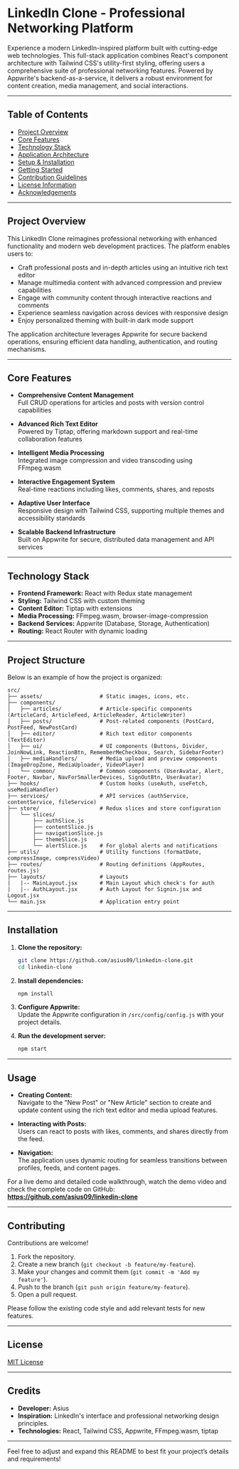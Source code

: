 # LinkedIn Clone - Professional Networking Platform

Experience a modern LinkedIn-inspired platform built with cutting-edge web technologies. This full-stack application combines React's component architecture with Tailwind CSS's utility-first styling, offering users a comprehensive suite of professional networking features. Powered by Appwrite's backend-as-a-service, it delivers a robust environment for content creation, media management, and social interactions.

---

## Table of Contents

- [Project Overview](#project-overview)
- [Core Features](#core-features)
- [Technology Stack](#technology-stack)
- [Application Architecture](#application-architecture)
- [Setup & Installation](#setup--installation)
- [Getting Started](#getting-started)
- [Contribution Guidelines](#contribution-guidelines)
- [License Information](#license-information)
- [Acknowledgements](#acknowledgements)

---

## Project Overview

This LinkedIn Clone reimagines professional networking with enhanced functionality and modern web development practices. The platform enables users to:

- Craft professional posts and in-depth articles using an intuitive rich text editor
- Manage multimedia content with advanced compression and preview capabilities
- Engage with community content through interactive reactions and comments
- Experience seamless navigation across devices with responsive design
- Enjoy personalized theming with built-in dark mode support

The application architecture leverages Appwrite for secure backend operations, ensuring efficient data handling, authentication, and routing mechanisms.

---

## Core Features

- **Comprehensive Content Management**  
  Full CRUD operations for articles and posts with version control capabilities
  
- **Advanced Rich Text Editor**  
  Powered by Tiptap, offering markdown support and real-time collaboration features
  
- **Intelligent Media Processing**  
  Integrated image compression and video transcoding using FFmpeg.wasm
  
- **Interactive Engagement System**  
  Real-time reactions including likes, comments, shares, and reposts
  
- **Adaptive User Interface**  
  Responsive design with Tailwind CSS, supporting multiple themes and accessibility standards
  
- **Scalable Backend Infrastructure**  
  Built on Appwrite for secure, distributed data management and API services

---

## Technology Stack

- **Frontend Framework:** React with Redux state management
- **Styling:** Tailwind CSS with custom theming
- **Content Editor:** Tiptap with extensions
- **Media Processing:** FFmpeg.wasm, browser-image-compression
- **Backend Services:** Appwrite (Database, Storage, Authentication)
- **Routing:** React Router with dynamic loading

---

## Project Structure

Below is an example of how the project is organized:

```
src/
├── assets/                  # Static images, icons, etc.
├── components/
│   ├── articles/            # Article-specific components (ArticleCard, ArticleFeed, ArticleReader, ArticleWriter)
│   ├── posts/               # Post-related components (PostCard, PostFeed, NewPostCard)
│   ├── editor/              # Rich text editor components (TextEditor)
│   ├── ui/                  # UI components (Buttons, Divider, JoinNowLink, ReactionBtn, RememberMeCheckbox, Search, SidebarFooter)
│   ├── mediaHandlers/       # Media upload and preview components (ImageDropZone, MediaUploader, VideoPlayer)
│   └── common/              # Common components (UserAvatar, Alert, Footer, Navbar, NavForSmallerDevices, SignOutBtn, UserAvatar)
├── hooks/                   # Custom hooks (useAuth, useFetch, useMediaHandler)
├── services/                # API services (authService, contentService, fileService)
├── store/                   # Redux slices and store configuration
│   └── slices/
│       ├── authSlice.js
│       ├── contentSlice.js
│       ├── navigationSlice.js
│       ├── themeSlice.js
│       └── alertSlice.js    # For global alerts and notifications
├── utils/                   # Utility functions (formatDate, compressImage, compressVideo)
├── routes/                  # Routing definitions (AppRoutes, routes.js)
├── layouts/                 # Layouts
|   |-- MainLayout.jsx       # Main Layout which check's for auth 
|   |-- AuthLayout.jsx       # Auth Layout for Signin.jsx and Logout.jsx
└── main.jsx                 # Application entry point
```

---

## Installation

1. **Clone the repository:**

   ```bash
   git clone https://github.com/asius09/linkedin-clone.git
   cd linkedin-clone
   ```

2. **Install dependencies:**

   ```bash
   npm install
   ```

3. **Configure Appwrite:**  
   Update the Appwrite configuration in `/src/config/config.js` with your project details.

4. **Run the development server:**

   ```bash
   npm start
   ```

---

## Usage

- **Creating Content:**  
  Navigate to the "New Post" or "New Article" section to create and update content using the rich text editor and media upload features.

- **Interacting with Posts:**  
  Users can react to posts with likes, comments, and shares directly from the feed.

- **Navigation:**  
  The application uses dynamic routing for seamless transitions between profiles, feeds, and content pages.

For a live demo and detailed code walkthrough, watch the demo video and check the complete code on GitHub:  
**https://github.com/asius09/linkedin-clone**

---

## Contributing

Contributions are welcome!  
1. Fork the repository.  
2. Create a new branch (`git checkout -b feature/my-feature`).  
3. Make your changes and commit them (`git commit -m 'Add my feature'`).  
4. Push to the branch (`git push origin feature/my-feature`).  
5. Open a pull request.

Please follow the existing code style and add relevant tests for new features.

---

## License

[MIT License](LICENSE)

---

## Credits

- **Developer:** Asius  
- **Inspiration:** LinkedIn's interface and professional networking design principles.  
- **Technologies:** React, Tailwind CSS, Appwrite, FFmpeg.wasm, tiptap

---

Feel free to adjust and expand this README to best fit your project’s details and requirements!